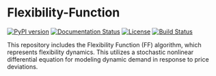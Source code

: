 # Flexibility-Function

[![PyPI version](https://img.shields.io/pypi/v/flexibility-function.svg)](https://pypi.org/project/flexibility-function/)
[![Documentation Status](https://readthedocs.org/projects/flexibility-function/badge/?version=latest)](https://flexibility-function.readthedocs.io/en/latest/?badge=latest)
[![License](https://img.shields.io/github/license/yourusername/yourrepo.svg)](LICENSE)
[![Build Status](https://github.com/yourusername/yourrepo/actions/workflows/python-app.yml/badge.svg)](https://github.com/yourusername/yourrepo/actions)

This repository includes the Flexibility Function (FF) algorithm, which represents flexibility dynamics. This utilizes a stochastic nonlinear differential equation for modeling dynamic demand in response to price deviations.
